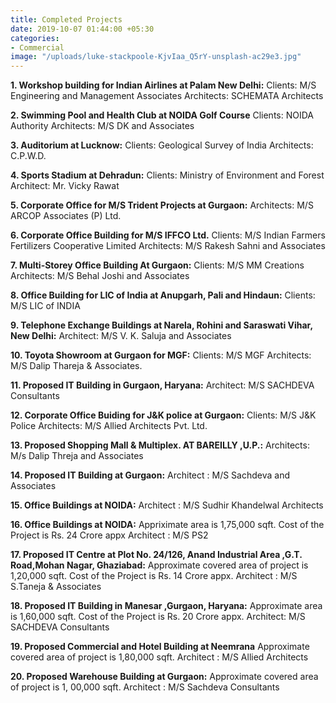```yaml
---
title: Completed Projects
date: 2019-10-07 01:44:00 +05:30
categories:
- Commercial
image: "/uploads/luke-stackpoole-KjvIaa_Q5rY-unsplash-ac29e3.jpg"
---
```


**1. Workshop building for Indian Airlines at Palam New Delhi:**
 Clients: M/S Engineering and Management Associates
Architects: SCHEMATA Architects

**2. Swimming Pool and Health Club at NOIDA Golf Course**
Clients: NOIDA Authority
Architects: M/S DK and Associates

**3. Auditorium at Lucknow:**
Clients: Geological Survey of India
Architects: C.P.W.D.

**4. Sports Stadium at Dehradun:**
Clients: Ministry of Environment and Forest
Architect: Mr. Vicky Rawat

**5. Corporate Office for M/S Trident Projects at Gurgaon:**
Architects: M/S ARCOP Associates (P) Ltd.

**6. Corporate Office Building for M/S IFFCO Ltd.**
Clients: M/S Indian Farmers Fertilizers Cooperative  Limited
Architects: M/S Rakesh Sahni and Associates

**7. Multi-Storey Office Building At Gurgaon:**
Clients: M/S MM Creations 
Architects: M/S Behal Joshi and Associates

**8. Office Building for LIC of India at Anupgarh, Pali and Hindaun:**
Clients: M/S LIC of INDIA

**9. Telephone Exchange Buildings at Narela, Rohini and Saraswati Vihar, New Delhi:**
Architect: M/S V. K. Saluja and Associates

**10. Toyota Showroom at Gurgaon for MGF:**
Clients: M/S  MGF
Architects: M/S Dalip Thareja & Associates.

**11. Proposed IT Building in Gurgaon, Haryana:**
Architect: M/S SACHDEVA Consultants

**12. Corporate Office Buiding for J&K police at Gurgaon:**
Clients: M/S  J&K Police
Architects: M/S Allied Architects Pvt. Ltd.

**13. Proposed Shopping Mall & Multiplex. AT BAREILLY ,U.P.:**
Architects: M/s Dalip Threja and Associates

**14. Proposed IT  Building at Gurgaon:**
Architect  :  M/S Sachdeva and Associates

**15. Office Buildings at NOIDA:**
Architect :  M/S Sudhir Khandelwal Architects

**16. Office Buildings at NOIDA:**
Appriximate area is 1,75,000 sqft. Cost of the Project is Rs. 24 Crore appx
Architect  :  M/S PS2

**17. Proposed IT Centre at Plot No. 24/126, Anand Industrial Area ,G.T. Road,Mohan Nagar, Ghaziabad:**
Approximate covered area of project is 1,20,000 sqft. Cost of the Project is Rs. 14 Crore appx.
Architect  :  M/S S.Taneja & Associates

**18. Proposed IT Building in Manesar ,Gurgaon, Haryana:**
Approximate area is 1,60,000 sqft. Cost of the Project is Rs. 20 Crore appx.
Architect: M/S SACHDEVA Consultants

**19. Proposed Commercial and Hotel Building at Neemrana**
Approximate covered area of project is 1,80,000 sqft. 
Architect  :  M/S Allied Architects

**20. Proposed Warehouse  Building at Gurgaon:**
Approximate covered area of project is 1, 00,000 sqft. 
Architect  :  M/S Sachdeva Consultants
